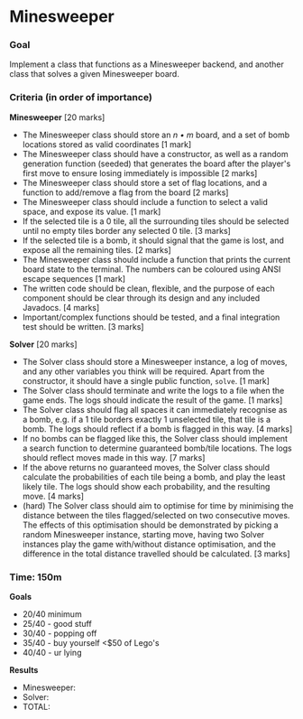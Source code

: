 # Minesweeper

### Goal
Implement a class that functions as a Minesweeper backend, and another class that 
solves a given Minesweeper board.

### Criteria (in order of importance)
**Minesweeper** [20 marks]
* The Minesweeper class should store an *n • m* board, and a set of bomb locations stored
as valid coordinates [1 mark]
* The Minesweeper class should have a constructor, as well as a random generation function
  (seeded) that generates the board after the player's first move to ensure losing immediately is impossible [2 marks]
* The Minesweeper class should store a set of flag locations, and a function to add/remove a 
flag from the board [2 marks]
* The Minesweeper class should include a function to select a valid space, and expose its value. [1 mark]
* If the selected tile is a 0 tile, all the surrounding tiles should be selected until
no empty tiles border any selected 0 tile. [3 marks]
* If the selected tile is a bomb, it should signal that the game is lost, and expose all
the remaining tiles. [2 marks]
* The Minesweeper class should include a function that prints the current board state to 
the terminal. The numbers can be coloured using ANSI escape sequences [1 mark]
* The written code should be clean, flexible, and the purpose of each component should be clear
through its design and any included Javadocs. [4 marks]
* Important/complex functions should be tested, and a final integration test should be written. [3 marks]

**Solver** [20 marks]
- The Solver class should store a Minesweeper instance, a log of moves, and any other variables you think
will be required. Apart from the constructor, it should have a single public function, `solve`. [1 mark]
- The Solver class should terminate and write the logs to a file when the game ends. The logs
should indicate the result of the game. [1 marks]
- The Solver class should flag all spaces it can immediately recognise as a bomb, e.g. if a 1 tile borders
exactly 1 unselected tile, that tile is a bomb. The logs should reflect if a bomb is flagged in this way. [4 marks]
- If no bombs can be flagged like this, the Solver class should implement a search function
to determine guaranteed bomb/tile locations. The logs should reflect moves made in this way. [7 marks]
- If the above returns no guaranteed moves, the Solver class should calculate the probabilities of each
tile being a bomb, and play the least likely tile. The logs should show each probability, 
and the resulting move. [4 marks]
- (hard) The Solver class should aim to optimise for time by minimising the distance
between the tiles flagged/selected on two consecutive moves. The effects of this optimisation
should be demonstrated by picking a random Minesweeper instance, starting move, having two 
Solver instances play the game with/without distance optimisation, and the difference in the
total distance travelled should be calculated. [3 marks]

### Time: 150m
**Goals**
- 20/40 minimum
- 25/40 - good stuff
- 30/40 - popping off
- 35/40 - buy yourself <$50 of Lego's
- 40/40 - ur lying

**Results**
- Minesweeper: 
- Solver:
- TOTAL: